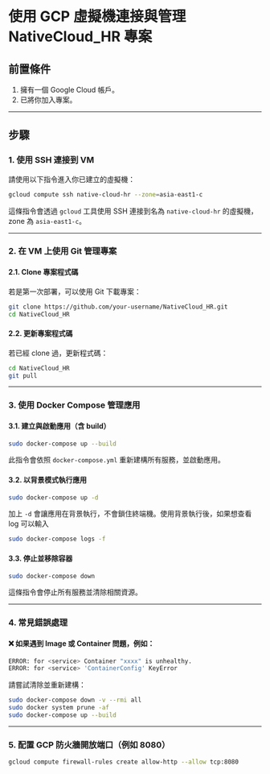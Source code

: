# 使用 GCP 虛擬機連接與管理 NativeCloud\_HR 專案

## 前置條件

1. 擁有一個 Google Cloud 帳戶。
2. 已將你加入專案。

---

## 步驟

### 1. 使用 SSH 連接到 VM

請使用以下指令進入你已建立的虛擬機：

```bash
gcloud compute ssh native-cloud-hr --zone=asia-east1-c
```

這條指令會透過 `gcloud` 工具使用 SSH 連接到名為 `native-cloud-hr` 的虛擬機，zone 為 `asia-east1-c`。

---

### 2. 在 VM 上使用 Git 管理專案

#### 2.1. Clone 專案程式碼

若是第一次部署，可以使用 Git 下載專案：

```bash
git clone https://github.com/your-username/NativeCloud_HR.git
cd NativeCloud_HR
```

#### 2.2. 更新專案程式碼

若已經 clone 過，更新程式碼：

```bash
cd NativeCloud_HR
git pull
```

---

### 3. 使用 Docker Compose 管理應用

#### 3.1. 建立與啟動應用（含 build）

```bash
sudo docker-compose up --build
```

此指令會依照 `docker-compose.yml` 重新建構所有服務，並啟動應用。

#### 3.2. 以背景模式執行應用

```bash
sudo docker-compose up -d
```

加上 `-d` 會讓應用在背景執行，不會鎖住終端機。使用背景執行後，如果想查看 log 可以輸入

```bash
sudo docker-compose logs -f
```

#### 3.3. 停止並移除容器

```bash
sudo docker-compose down
```

這條指令會停止所有服務並清除相關資源。

---

### 4. 常見錯誤處理

#### ❌ 如果遇到 Image 或 Container 問題，例如：

```bash
ERROR: for <service> Container "xxxx" is unhealthy.
ERROR: for <service> 'ContainerConfig' KeyError
```

請嘗試清除並重新建構：

```bash
sudo docker-compose down -v --rmi all
sudo docker system prune -af
sudo docker-compose up --build
```

---

### 5. 配置 GCP 防火牆開放端口（例如 8080）

```bash
gcloud compute firewall-rules create allow-http --allow tcp:8080
```

